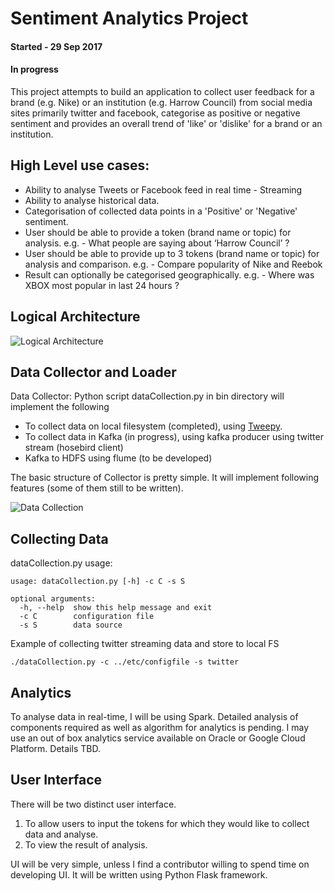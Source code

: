 # Sentiment Analytics Project

#### Started - 29 Sep 2017
#### In progress

This project attempts to build an application to collect user feedback for a brand (e.g. Nike) or an institution (e.g. Harrow Council) from social media sites primarily twitter and facebook, categorise as positive or negative sentiment and provides an overall trend of 'like' or 'dislike' for a brand or an institution.

## High Level use cases:

- Ability to analyse Tweets or Facebook feed in real time - Streaming
- Ability to analyse historical data.
- Categorisation of collected data points in a 'Positive' or 'Negative' sentiment.
- User should be able to provide a token (brand name or topic) for analysis.
    e.g. - What people are saying about ‘Harrow Council’ ?
- User should be able to provide up to 3 tokens (brand name or topic) for analysis and comparison.
    e.g. - Compare popularity of Nike and Reebok
- Result can optionally be categorised geographically.
    e.g. - Where was XBOX most popular in last 24 hours ?

## Logical Architecture

![Logical Architecture](https://github.com/bipulc/sentiment_analysis/blob/master/logical_architecture.jpg)

## Data Collector and Loader

Data Collector: Python script dataCollection.py in bin directory will implement the following 

- To collect data on local filesystem (completed), using [Tweepy](http://docs.tweepy.org/en/v3.5.0/getting_started.html). 
- To collect data in Kafka (in progress), using kafka producer using twitter stream (hosebird client)
- Kafka to HDFS using flume (to be developed)


The basic structure of Collector is pretty simple. It will implement following features (some of them still to be written).

![Data Collection](https://github.com/bipulc/sentiment_analysis/blob/master/DataCollection_twitter_fb.jpg)

## Collecting Data

dataCollection.py usage:
```
usage: dataCollection.py [-h] -c C -s S

optional arguments:
  -h, --help  show this help message and exit
  -c C        configuration file
  -s S        data source
```
Example of collecting twitter streaming data and store to local FS

```
./dataCollection.py -c ../etc/configfile -s twitter
```

## Analytics 
To analyse data in real-time, I will be using Spark. Detailed analysis of components required as well as algorithm for analytics is pending. I may use an out of box analytics service available on Oracle or Google Cloud Platform. Details TBD.

## User Interface
There will be two distinct user interface. 
1.  To allow users to input the tokens for which they would like to collect data and analyse.
2.  To view the result of analysis.

UI will be very simple, unless I find a contributor willing to spend time on developing UI. It will be written using Python Flask framework.

